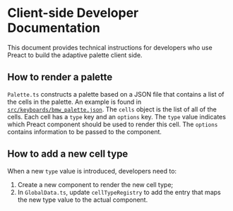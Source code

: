 # Client-side Developer Documentation

This document provides technical instructions for developers who use Preact to
build the adaptive palette client side.

## How to render a palette

`Palette.ts` constructs a palette based on a JSON file that contains a list
of the cells in the palette. An example is found in
[`src/keyboards/bmw_palette.json`](../src/keyboards/bmw_palette.json). The
`cells` object is the list of all of the cells. Each cell has a `type` key and
an `options` key. The `type` value indicates which Preact component should be
used to render this cell. The `options` contains information to be passed to the
component.

## How to add a new cell type

When a new `type` value is introduced, developers need to:

1. Create a new component to render the new cell type;
2. In `GlobalData.ts`, update `cellTypeRegistry` to add the entry that maps the
new type value to the actual component.
